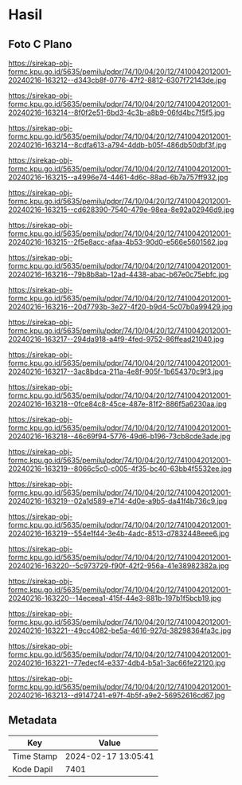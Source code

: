 # Hasil

## Foto C Plano

https://sirekap-obj-formc.kpu.go.id/5635/pemilu/pdpr/74/10/04/20/12/7410042012001-20240216-163212--d343cb8f-0776-47f2-8812-6307f72143de.jpg

https://sirekap-obj-formc.kpu.go.id/5635/pemilu/pdpr/74/10/04/20/12/7410042012001-20240216-163214--8f0f2e51-6bd3-4c3b-a8b9-06fd4bc7f5f5.jpg

https://sirekap-obj-formc.kpu.go.id/5635/pemilu/pdpr/74/10/04/20/12/7410042012001-20240216-163214--8cdfa613-a794-4ddb-b05f-486db50dbf3f.jpg

https://sirekap-obj-formc.kpu.go.id/5635/pemilu/pdpr/74/10/04/20/12/7410042012001-20240216-163215--a4996e74-4461-4d6c-88ad-6b7a757ff932.jpg

https://sirekap-obj-formc.kpu.go.id/5635/pemilu/pdpr/74/10/04/20/12/7410042012001-20240216-163215--cd628390-7540-479e-98ea-8e92a02946d9.jpg

https://sirekap-obj-formc.kpu.go.id/5635/pemilu/pdpr/74/10/04/20/12/7410042012001-20240216-163215--2f5e8acc-afaa-4b53-90d0-e566e5601562.jpg

https://sirekap-obj-formc.kpu.go.id/5635/pemilu/pdpr/74/10/04/20/12/7410042012001-20240216-163216--79b8b8ab-12ad-4438-abac-b67e0c75ebfc.jpg

https://sirekap-obj-formc.kpu.go.id/5635/pemilu/pdpr/74/10/04/20/12/7410042012001-20240216-163216--20d7793b-3e27-4f20-b9d4-5c07b0a99429.jpg

https://sirekap-obj-formc.kpu.go.id/5635/pemilu/pdpr/74/10/04/20/12/7410042012001-20240216-163217--294da918-a4f9-4fed-9752-86ffead21040.jpg

https://sirekap-obj-formc.kpu.go.id/5635/pemilu/pdpr/74/10/04/20/12/7410042012001-20240216-163217--3ac8bdca-211a-4e8f-905f-1b654370c9f3.jpg

https://sirekap-obj-formc.kpu.go.id/5635/pemilu/pdpr/74/10/04/20/12/7410042012001-20240216-163218--0fce84c8-45ce-487e-81f2-886f5a6230aa.jpg

https://sirekap-obj-formc.kpu.go.id/5635/pemilu/pdpr/74/10/04/20/12/7410042012001-20240216-163218--46c69f94-5776-49d6-b196-73cb8cde3ade.jpg

https://sirekap-obj-formc.kpu.go.id/5635/pemilu/pdpr/74/10/04/20/12/7410042012001-20240216-163219--8066c5c0-c005-4f35-bc40-63bb4f5532ee.jpg

https://sirekap-obj-formc.kpu.go.id/5635/pemilu/pdpr/74/10/04/20/12/7410042012001-20240216-163219--02a1d589-e714-4d0e-a9b5-da41f4b736c9.jpg

https://sirekap-obj-formc.kpu.go.id/5635/pemilu/pdpr/74/10/04/20/12/7410042012001-20240216-163219--554e1f44-3e4b-4adc-8513-d7832448eee6.jpg

https://sirekap-obj-formc.kpu.go.id/5635/pemilu/pdpr/74/10/04/20/12/7410042012001-20240216-163220--5c973729-f90f-42f2-956a-41e38982382a.jpg

https://sirekap-obj-formc.kpu.go.id/5635/pemilu/pdpr/74/10/04/20/12/7410042012001-20240216-163220--14eceea1-415f-44e3-881b-197b1f5bcb19.jpg

https://sirekap-obj-formc.kpu.go.id/5635/pemilu/pdpr/74/10/04/20/12/7410042012001-20240216-163221--49cc4082-be5a-4616-927d-38298364fa3c.jpg

https://sirekap-obj-formc.kpu.go.id/5635/pemilu/pdpr/74/10/04/20/12/7410042012001-20240216-163221--77edecf4-e337-4db4-b5a1-3ac66fe22120.jpg

https://sirekap-obj-formc.kpu.go.id/5635/pemilu/pdpr/74/10/04/20/12/7410042012001-20240216-163213--d9147241-e97f-4b5f-a9e2-56952616cd67.jpg


## Metadata

| Key        | Value               |
| ---------- | ------------------- |
| Time Stamp | 2024-02-17 13:05:41 |
| Kode Dapil | 7401                |



